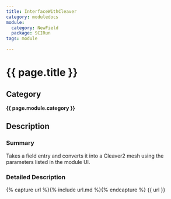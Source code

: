 ```yaml
---
title: InterfaceWithCleaver
category: moduledocs
module:
  category: NewField
  package: SCIRun
tags: module

---
```



# {{ page.title }}

## Category

**{{ page.module.category }}**

## Description

### Summary

Takes a field entry and converts it into a Cleaver2 mesh using the parameters listed in the module UI.

### Detailed Description

{% capture url %}{% include url.md %}{% endcapture %}
{{ url }}
